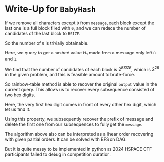 # Write-Up for `BabyHash`
If we remove all characters except `0` from `message`, each block except the last one is a full block filled with `0`, and we can reduce the number of candidates of the last block to `BSIZE`.

So the number of `0` is trivially obtainable.

Here, we query to get a hashed value $H_1$ made from a message only left `0` and `1`.

We find that the number of candidates of each block is $2^{BSIZE}$, which is $2^{26}$ in the given problem, and this is feasible amount to brute-force.

So rainbow-table method is able to recover the original `output` value in the current query. This allows us to recover every subsequence consisted of two hex digits.

Here, the very first hex digit comes in front of every other hex digit, which let us find it.

Using this property, we subsequently recover the prefix of message and delete the first one from our subsequences to fully get the `message`.

The algorithm above also can be interpreted as a linear order recovering with given partial orders. It can be solved with BFS on DAG.

But it is quite messy to be implemented in python as 2024 HSPACE CTF participants failed to debug in competition duration.